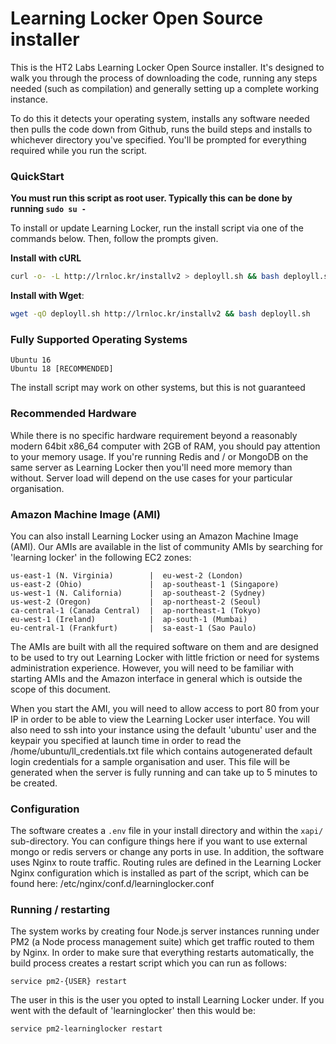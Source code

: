 # Learning Locker Open Source installer

This is the HT2 Labs Learning Locker Open Source installer. It's designed to walk you through the process of downloading the code, running any steps needed (such as compilation) and generally setting up a complete working instance.

To do this it detects your operating system, installs any software needed then pulls the code down from Github, runs the build steps and installs to whichever directory you've specified. You'll be prompted for everything required while you run the script.

### QuickStart

**You must run this script as root user. Typically this can be done by running `sudo su -`**

To install or update Learning Locker, run the install script via one of the commands below. Then, follow the prompts given.

**Install with cURL**
```sh
curl -o- -L http://lrnloc.kr/installv2 > deployll.sh && bash deployll.sh
```
**Install with Wget**:
```sh
wget -qO deployll.sh http://lrnloc.kr/installv2 && bash deployll.sh
```

### Fully Supported Operating Systems
	Ubuntu 16
	Ubuntu 18 [RECOMMENDED]
The install script may work on other systems, but this is not guaranteed

### Recommended Hardware
While there is no specific hardware requirement beyond a reasonably modern 64bit x86_64 computer with 2GB of RAM, you should pay attention to your memory usage. If you're running Redis and / or MongoDB on the same server as Learning Locker then you'll need more memory than without. Server load will depend on the use cases for your particular organisation.

### Amazon Machine Image (AMI)

You can also install Learning Locker using an Amazon Machine Image (AMI). 
Our AMIs are available in the list of community AMIs by searching for 'learning locker' in the following EC2 zones:

```
us-east-1 (N. Virginia)        |  eu-west-2 (London)
us-east-2 (Ohio)               |  ap-southeast-1 (Singapore)
us-west-1 (N. California)      |  ap-southeast-2 (Sydney)
us-west-2 (Oregon)             |  ap-northeast-2 (Seoul)
ca-central-1 (Canada Central)  |  ap-northeast-1 (Tokyo)
eu-west-1 (Ireland)            |  ap-south-1 (Mumbai)
eu-central-1 (Frankfurt)       |  sa-east-1 (Sao Paulo)
```

The AMIs are built with all the required software on them and are designed to be used to try out Learning Locker with little friction or need for systems administration experience. However, you will need to be familiar with starting AMIs and the Amazon interface in general which is outside the scope of this document.

When you start the AMI, you will need to allow access to port 80 from your IP in order to be able to view the Learning Locker user interface. You will also need to ssh into your instance using the default 'ubuntu' user and the keypair you specified at launch time in order to read the /home/ubuntu/ll_credentials.txt file which contains autogenerated default login credentials for a sample organisation and user. This file will be generated when the server is fully running and can take up to 5 minutes to be created.

### Configuration
The software creates a `.env` file in your install directory and within the `xapi/` sub-directory. You can configure things here if you want to use external mongo or redis servers or change any ports in use.
In addition, the software uses Nginx to route traffic. Routing rules are defined in the Learning Locker Nginx configuration which is installed as part of the script, which can be found here:
/etc/nginx/conf.d/learninglocker.conf

### Running / restarting
The system works by creating four Node.js server instances running under PM2 (a Node process management suite) which get traffic routed to them by Nginx. In order to make sure that everything restarts automatically, the build process creates a restart script which you can run as follows:

	service pm2-{USER} restart

The user in this is the user you opted to install Learning Locker under. If you went with the default of 'learninglocker' then this would be:

	service pm2-learninglocker restart

